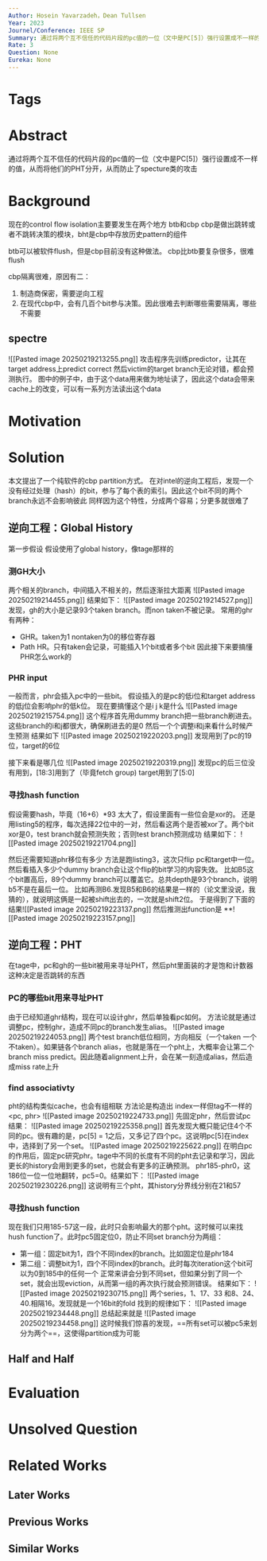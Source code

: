 ```yaml
---
Author: Hosein Yavarzadeh，Dean Tullsen
Year: 2023
Journel/Conference: IEEE SP
Summary: 通过将两个互不信任的代码片段的pc值的一位（文中是PC[5]）强行设置成不一样的值，从而将他们的PHT分开，从而防止了specture类的攻击
Rate: 3
Question: None
Eureka: None
---
```

# Tags
# Abstract
通过将两个互不信任的代码片段的pc值的一位（文中是PC[5]）强行设置成不一样的值，从而将他们的PHT分开，从而防止了specture类的攻击
# Background
现在的control flow isolation主要要发生在两个地方
btb和cbp
cbp是做出跳转或者不跳转决策的模块，bht是cbp中存放历史pattern的组件

btb可以被软件flush，但是cbp目前没有这种做法。
cbp比btb要复杂很多，很难flush

cbp隔离很难，原因有二：
1. 制造商保密，需要逆向工程
2. 在现代cbp中，会有几百个bit参与决策。因此很难去判断哪些需要隔离，哪些不需要

## spectre
![[Pasted image 20250219213255.png]]
攻击程序先训练predictor，让其在target address上predict correct
然后victim的target branch无论对错，都会预测执行。
图中的例子中，由于这个data用来做为地址读了，因此这个data会带来cache上的改变，可以有一系列方法读出这个data


# Motivation


# Solution
本文提出了一个纯软件的cbp partition方式。
在对intel的逆向工程后，发现一个没有经过处理（hash）的bit，参与了每个表的索引。因此这个bit不同的两个branch永远不会影响彼此
同样因为这个特性，分成两个容易；分更多就很难了

## 逆向工程：Global History
第一步假设
假设使用了global history，像tage那样的
### 测GH大小
两个相关的branch，中间插入不相关的，然后逐渐拉大距离
![[Pasted image 20250219214455.png]]
结果如下：
![[Pasted image 20250219214527.png]]
发现，gh的大小是记录93个taken branch。而non taken不被记录。
常用的ghr有两种：
- GHR。taken为1 nontaken为0的移位寄存器
- Path  HR。只有taken会记录，可能插入1个bit或者多个bit
因此接下来要搞懂PHR怎么work的
### PHR input
一般而言，phr会插入pc中的一些bit。
假设插入的是pc的低i位和target address的低j位会影响phr的低k位。
现在要搞懂这个是i j k是什么
![[Pasted image 20250219215754.png]]
这个程序首先用dummy branch把一些branch刷进去。这些branch的i和j都很大，确保刷进去的是0
然后一个个调整i和j来看什么时候产生预测
结果如下
![[Pasted image 20250219220203.png]]
发现用到了pc的19位，target的6位

接下来看是哪几位
![[Pasted image 20250219220319.png]]
发现pc的后三位没有用到，\[18:3\]用到了（毕竟fetch group)
target用到了\[5:0\]
### 寻找hash function
假设需要hash，毕竟（16+6）\*93 太大了，假设里面有一些位会是xor的。
还是用listing5的程序，每次选择22位中的一对，然后看这两个是否被xor了。两个bit xor是0，test branch就会预测失败；否则test branch预测成功
结果如下：
![[Pasted image 20250219221704.png]]

然后还需要知道phr移位有多少
方法是跑listing3，这次只flip pc和target中一位。然后看插入多少个dummy branch会让这个flip的bit学习的内容失效。
比如B5这个bit置高后，89个dummy branch可以覆盖它。总共depth是93个branch，说明b5不是在最后一位。
比如再测B6.发现B5和B6的结果是一样的（论文里没说，我猜的），就说明这俩是一起被shift出去的，一次就是shift2位。
于是得到了下面的结果![[Pasted image 20250219223137.png]]
然后推测出function是
**![[Pasted image 20250219223157.png]]

## 逆向工程：PHT
在tage中，pc和gh的一些bit被用来寻址PHT，然后pht里面装的才是饱和计数器这种决定是否跳转的东西
### PC的哪些bit用来寻址PHT
由于已经知道ghr结构，现在可以设计ghr，然后单独看pc如何。
方法论就是通过调整pc，控制ghr，造成不同pc的branch发生alias。
![[Pasted image 20250219224053.png]]
两个test branch低位相同，方向相反（一个taken 一个不taken）。如果链各个branch alias，也就是落在一个pht上，大概率会让第二个branch miss predict。因此随着alignment上升，会在某一刻造成alias，然后造成miss rate上升
### find associativty
pht的结构类似cache，也会有组相联
方法论是构造出 index一样但tag不一样的\<pc, phr\>
![[Pasted image 20250219224733.png]]
先固定phr，然后尝试pc
结果：
![[Pasted image 20250219225358.png]]
首先发现大概只能记住4个不同的pc。很有趣的是，pc\[5\] = 1之后，又多记了四个pc。这说明pc\[5\]在index中，选择到了另一个set。
![[Pasted image 20250219225622.png]]
在明白pc的作用后，固定pc研究phr。tage中不同的长度有不同的pht去记录和学习，因此更长的history会用到更多的set，也就会有更多的正确预测。
phr185-phr0，这186位一位一位地翻转，pc5=0。结果如下：
![[Pasted image 20250219230226.png]]
这说明有三个pht，其history分界线分别在21和57
### 寻找hush function
现在我们只用185-57这一段，此时只会影响最大的那个pht。这时候可以来找hush function了。此时pc5固定位0，防止不同set
branch分为两组：
- 第一组：固定bit为1，四个不同index的branch。比如固定位是phr184
- 第二组：调整bit为1，四个不同index的branch。此时每次iteration这个bit可以为0到185中的任何一个
正常来讲会分到不同set，但如果分到了同一个set，就会出现eviction，从而第一组的再次执行就会预测错误。
结果如下：
![[Pasted image 20250219230715.png]]
两个series，1、17、33 和8、24、40.相隔16。发现就是一个16bit的fold
找到的规律如下：
![[Pasted image 20250219234448.png]]
总结起来就是
![[Pasted image 20250219234458.png]]
这时候我们惊喜的发现，==所有set可以被pc5来划分为两个==，这使得partition成为可能

## Half and Half

# Evaluation


# Unsolved Question


# Related Works
## Later Works

## Previous Works

## Similar Works
